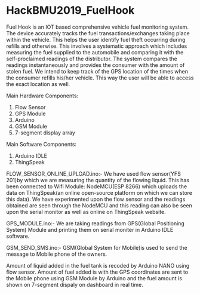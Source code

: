 # HackBMU2019_FuelHook

Fuel Hook is an IOT based comprehensive vehicle fuel monitoring system. 
The device accurately tracks the fuel transactions/exchanges taking place within the vehicle. 
This helps the user identify fuel theft occurring during refills and otherwise. 
This involves a systematic approach which includes measuring the fuel 
supplied to the automobile and comparing it with the self-proclaimed readings of the distributor. 
The system compares the readings instantaneously and provides the consumer with the amount of stolen fuel.
We intend to keep track of the GPS location of the times when the consumer refills his/her vehicle. 
This way the user will be able to access the exact location as well.

Main Hardware Components:
1.	Flow Sensor
2.	GPS Module
3.	Arduino
4.	GSM Module
5.	7-segment display array

Main Software Components:
1.	Arduino IDLE
2.	ThingSpeak

FLOW_SENSOR_ONLINE_UPLOAD.ino:-
We have used flow sensor(YFS 201)by which we are measuring the quantity of the flowing liquid. This has been connected to Wifi Module: NodeMCU(ESP 8266) which uploads the data on ThingSpeak(an online open-source platform on which we can store this data). We have experimented upon the flow sensor and the readings obtained are seen through the NodeMCU and this reading can also be seen upon the serial monitor as well as online on ThingSpeak website.

GPS_MODULE.ino:-
We are taking readings from GPS(Global Positioning System) Module and printing them on serial moniter in Arduino IDLE software.

GSM_SEND_SMS.ino:-
GSM(Global System for Mobile)is used to send the message to Mobile phone of the owners.

Amount of liquid added in the fuel tank is recoded by Arduino NANO using flow sensor. Amount of fuel added is with the GPS coordinates are sent to the Mobile phone using GSM Module by Arduino and the fuel amount is shown on 7-segment dispaly on dashboard in real time.
